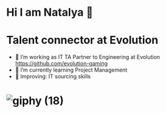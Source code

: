# Hi I am Natalya 👋
# Talent connector at Evolution

- 👀 I’m working as IT TA Partner to Engineering at Evolution https://github.com/evolution-gaming
- 🌱 I’m currently learning Project Management 
- 🔎 Improving: IT sourcing skills
#  ![giphy (18)](https://user-images.githubusercontent.com/92851201/193800002-c10f0459-b739-40ac-a693-0c498a385fde.gif)
